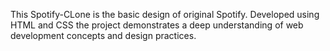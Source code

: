 This Spotify-CLone is the basic design of original Spotify.
Developed using HTML and CSS the project demonstrates a deep understanding of web development concepts and design practices.
